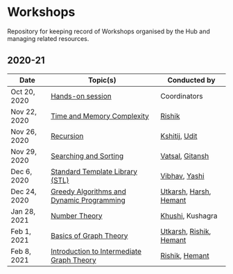 # Workshops

Repository for keeping record of Workshops organised by the Hub and managing related resources.

## 2020-21

| Date         | Topic(s)                                                                                        | Conducted by                                                                                                                 |
| ------------ | ----------------------------------------------------------------------------------------------- | ---------------------------------------------------------------------------------------------------------------------------- |
| Oct 20, 2020 | [Hands-on session](Hands-on%20session)                                                | Coordinators                                                                                                                 |
| Nov 22, 2020 | [Time and Memory Complexity](Basic/Complexity.md)                                               | [Rishik](https://github.com/sosooding)                                                                                       |
| Nov 26, 2020 | [Recursion](Basic/Recursion.md)                                                                 | [Kshitij](https://github.com/kshitijaggarwal1), [Udit](https://github.com/UditBhardwaj)                                      |
| Nov 29, 2020 | [Searching and Sorting](Basic/Searching&Sorting.md)                                             | [Vatsal](https://github.com/warhead38), [Gitansh](https://github.com/GireendraSS)                                            |
| Dec 6, 2020  | [Standard Template Library (STL)](Basic/STL.md)                                                 | [Vibhav](https://github.com/reapedjuggler), [Yashi](https://github.com/yashi12)                                              |
| Dec 24, 2020 | [Greedy Algorithms and Dynamic Programming](Basic/Greedy%20&%20Dynamic%20Programming) | [Utkarsh](https://github.com/utkarsh261), [Harsh](https://github.com/harshtekriwal), [Hemant](https://github.com/hemant2132) |
| Jan 28, 2021 | [Number Theory](Basic/Number%20Theory)                                                | [Khushi](https://github.com/khushi91200), Kushagra                                                                           |
| Feb 1, 2021  | [Basics of Graph Theory](Basic/Graph%20Theory)                                        | [Utkarsh](https://github.com/utkarsh261), [Rishik](https://github.com/sosooding), [Hemant](https://github.com/hemant2132)    |
| Feb 8, 2021  | [Introduction to Intermediate Graph Theory](Intermediate/Graph%20Theory)              | [Rishik](https://github.com/sosooding), [Hemant](https://github.com/hemant2132)                                              |
